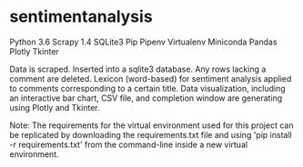 # sentimentanalysis

Python 3.6
Scrapy 1.4
SQLite3
Pip
Pipenv
Virtualenv
Miniconda
Pandas
Plotly
Tkinter

Data is scraped.
Inserted into a sqlite3 database.
Any rows lacking a comment are deleted.
Lexicon (word-based) for sentiment analysis applied to comments corresponding to a certain title.
Data visualization, including an interactive bar chart, CSV file, and completion window are generating using Plotly and Tkinter.

Note: The requirements for the virtual environment used for this project can be replicated by downloading the requirements.txt file and using 'pip install -r requirements.txt' from the command-line inside a new virtual environment.
